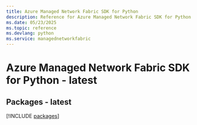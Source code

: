 ```yaml
---
title: Azure Managed Network Fabric SDK for Python
description: Reference for Azure Managed Network Fabric SDK for Python
ms.date: 05/23/2025
ms.topic: reference
ms.devlang: python
ms.service: managednetworkfabric
---
```

# Azure Managed Network Fabric SDK for Python - latest
## Packages - latest
[!INCLUDE [packages](managed-network-fabric-index.md)]